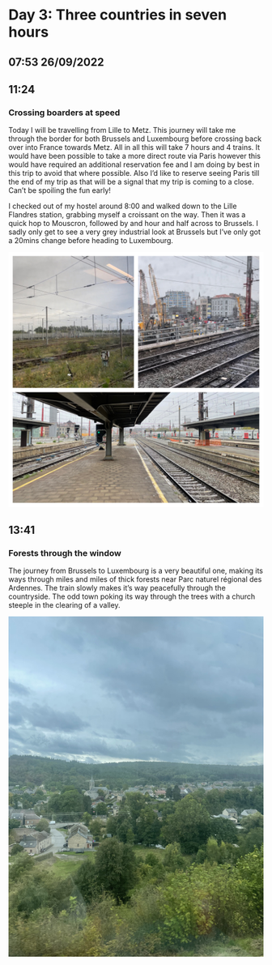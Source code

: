 # Day 3: Three countries in seven hours
## 07:53 26/09/2022

## 11:24
### Crossing boarders at speed

Today I will be travelling from Lille to Metz. This journey will take me through the border for both Brussels and Luxembourg before crossing back over into France towards Metz. All in all this will take 7 hours and 4 trains. It would have been possible to take a more direct route via Paris however this would have required an additional reservation fee and I am doing by best in this trip to avoid that where possible. Also I’d like to reserve seeing Paris till the end of my trip as that will be a signal that my trip is coming to a close. Can’t be spoiling the fun early!

I checked out of my hostel around 8:00 and walked down to the Lille Flandres station, grabbing myself a croissant on the way. Then it was a quick hop to Mouscron, followed by and hour and half across to Brussels. I sadly only get to see a very grey industrial look at Brussels but I’ve only got a 20mins change before heading to Luxembourg.

![train-collage](https://raw.githubusercontent.com/benknight135/thirty-knights/main/api/data/posts/day3/train-collage.jpeg)

## 13:41
### Forests through the window

The journey from Brussels to Luxembourg is a very beautiful one, making its ways through miles and miles of thick forests near Parc naturel régional des Ardennes. The train slowly makes it’s way peacefully through the countryside. The odd town poking its way through the trees with a church steeple in the clearing of a valley. 

![church-town](https://raw.githubusercontent.com/benknight135/thirty-knights/main/api/data/posts/day3/church-town.jpeg)